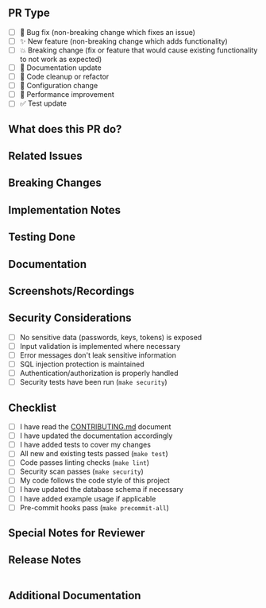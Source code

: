 <!--
Thanks for submitting a pull request! Please provide enough information so that others can review your pull request.

For more information about pull requests, please read:
1. The contributing guide: [CONTRIBUTING.md](../CONTRIBUTING.md)
2. The development guide: [IMPLEMENTATION_GUIDE.md](../IMPLEMENTATION_GUIDE.md)
-->

## PR Type
<!--
What kind of change does this PR introduce?
Please check the one that applies to this PR using "x".
-->
- [ ] 🐛 Bug fix (non-breaking change which fixes an issue)
- [ ] ✨ New feature (non-breaking change which adds functionality)
- [ ] 💥 Breaking change (fix or feature that would cause existing functionality to not work as expected)
- [ ] 📝 Documentation update
- [ ] 🧹 Code cleanup or refactor
- [ ] 🔧 Configuration change
- [ ] 🚀 Performance improvement
- [ ] ✅ Test update

## What does this PR do?
<!-- 
Provide a clear and concise description of what this PR accomplishes.
Include any technical details that would help reviewers understand your changes.
-->

## Related Issues
<!--
Link any related issues here using the GitHub issue syntax:
- Fixes #<issue_number>
- Related to #<issue_number>

If there are no related issues, write "N/A".
-->

## Breaking Changes
<!--
List any breaking changes and migration steps required when users update.
If there are no breaking changes, write "NONE".

Example:
- Changed API endpoint `/api/v1/servers` to `/api/v2/servers`
- Migration required: Update client configurations to use new endpoint
-->

## Implementation Notes
<!--
Include any important implementation details, architectural decisions,
or technical considerations that would help reviewers understand your changes.
-->

## Testing Done
<!--
Describe the testing you have performed:
1. Unit tests added/modified
2. Integration tests added/modified
3. Manual testing steps performed
-->

## Documentation
<!--
List any documentation updates required:
1. README.md changes
2. API documentation updates
3. New example files or updates
4. Architecture/ERD diagram updates
-->

## Screenshots/Recordings
<!--
For UI/UX changes, include before/after screenshots or recordings.
For API changes, include example requests/responses.
Delete this section if not applicable.
-->

## Security Considerations
<!--
If this PR has security implications, please address the following:
-->
- [ ] No sensitive data (passwords, keys, tokens) is exposed
- [ ] Input validation is implemented where necessary
- [ ] Error messages don't leak sensitive information
- [ ] SQL injection protection is maintained
- [ ] Authentication/authorization is properly handled
- [ ] Security tests have been run (`make security`)

## Checklist
<!--
Put an "x" in the boxes that apply. You can also fill these out after creating the PR.
-->
- [ ] I have read the [CONTRIBUTING.md](../CONTRIBUTING.md) document
- [ ] I have updated the documentation accordingly
- [ ] I have added tests to cover my changes
- [ ] All new and existing tests passed (`make test`)
- [ ] Code passes linting checks (`make lint`)
- [ ] Security scan passes (`make security`)
- [ ] My code follows the code style of this project
- [ ] I have updated the database schema if necessary
- [ ] I have added example usage if applicable
- [ ] Pre-commit hooks pass (`make precommit-all`)

## Special Notes for Reviewer
<!--
Add any additional notes for reviewers to consider while reviewing your changes.
Delete this section if not applicable.
-->

## Release Notes
<!--
Write user-facing release notes for this change.
If this PR requires action from users switching to the new release, include "action required".
If no release notes are required, write "NONE".

Example:
```release-note
Added virtual server feature to wrap non-MCP services as MCP-compatible servers
```
-->
```release-note

```

## Additional Documentation
<!--
Link to any additional documentation you've created or updated.
Use the following format:
- [Doc Name]: <link>

Example:
- [Virtual Servers Example]: examples/virtual_servers_example.md
- [Database ERD]: DATABASE_ERD.md#virtual-servers
-->
```docs

```